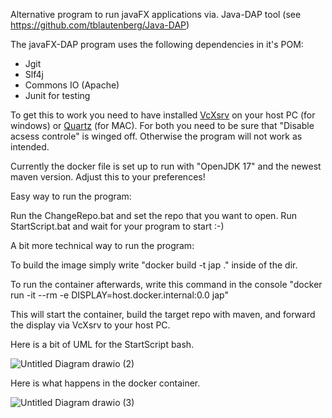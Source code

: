 Alternative program to run javaFX applications via. Java-DAP tool (see https://github.com/tblautenberg/Java-DAP)

The javaFX-DAP program uses the following dependencies in it's POM:

* Jgit
* Slf4j
* Commons IO (Apache)
* Junit for testing

To get this to work you need to have installed [VcXsrv](https://sourceforge.net/projects/vcxsrv/) on your host PC (for windows) or [Quartz](https://www.xquartz.org) (for MAC). For both you need to be sure that "Disable acsess controle" is winged off. Otherwise the program will not work as intended.

Currently the docker file is set up to run with "OpenJDK 17" and the newest maven version. Adjust this to your preferences!

Easy way to run the program:

Run the ChangeRepo.bat and set the repo that you want to open.
Run StartScript.bat and wait for your program to start :-)

A bit more technical way to run the program:

To build the image simply write "docker build -t jap ." inside of the dir. 

To run the container afterwards, write this command in the console "docker run -it --rm -e DISPLAY=host.docker.internal:0.0 jap"

This will start the container, build the target repo with maven, and forward the display via VcXsrv to your host PC.

Here is a bit of UML for the StartScript bash.

![Untitled Diagram drawio (2)](https://github.com/tblautenberg/JavaFX-DAP/assets/109878505/d72ff459-9e4e-43c2-8cc1-13ea8e525bf2)


Here is what happens in the docker container.


![Untitled Diagram drawio (3)](https://github.com/tblautenberg/JavaFX-DAP/assets/109878505/2b3563e6-679a-447f-b6d2-2938ffcf2c2d)
